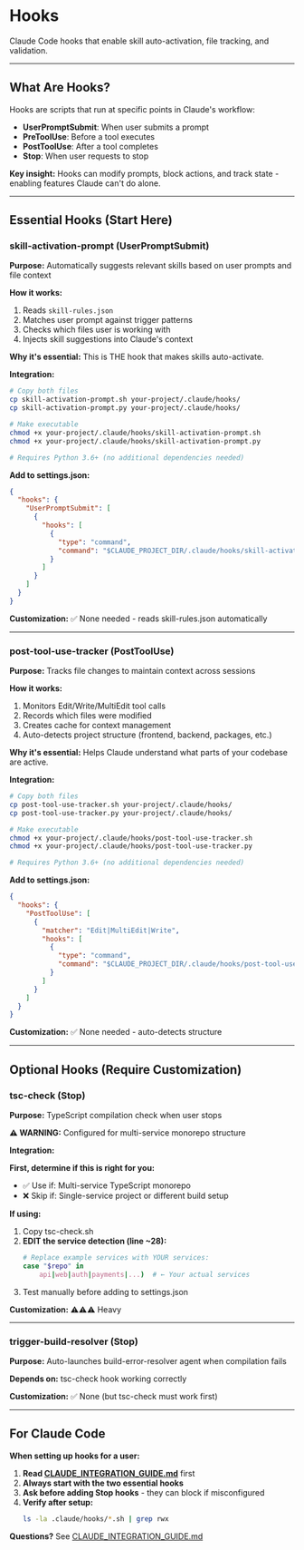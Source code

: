# Hooks

Claude Code hooks that enable skill auto-activation, file tracking, and validation.

---

## What Are Hooks?

Hooks are scripts that run at specific points in Claude's workflow:
- **UserPromptSubmit**: When user submits a prompt
- **PreToolUse**: Before a tool executes  
- **PostToolUse**: After a tool completes
- **Stop**: When user requests to stop

**Key insight:** Hooks can modify prompts, block actions, and track state - enabling features Claude can't do alone.

---

## Essential Hooks (Start Here)

### skill-activation-prompt (UserPromptSubmit)

**Purpose:** Automatically suggests relevant skills based on user prompts and file context

**How it works:**
1. Reads `skill-rules.json`
2. Matches user prompt against trigger patterns
3. Checks which files user is working with
4. Injects skill suggestions into Claude's context

**Why it's essential:** This is THE hook that makes skills auto-activate.

**Integration:**
```bash
# Copy both files
cp skill-activation-prompt.sh your-project/.claude/hooks/
cp skill-activation-prompt.py your-project/.claude/hooks/

# Make executable
chmod +x your-project/.claude/hooks/skill-activation-prompt.sh
chmod +x your-project/.claude/hooks/skill-activation-prompt.py

# Requires Python 3.6+ (no additional dependencies needed)
```

**Add to settings.json:**
```json
{
  "hooks": {
    "UserPromptSubmit": [
      {
        "hooks": [
          {
            "type": "command",
            "command": "$CLAUDE_PROJECT_DIR/.claude/hooks/skill-activation-prompt.sh"
          }
        ]
      }
    ]
  }
}
```

**Customization:** ✅ None needed - reads skill-rules.json automatically

---

### post-tool-use-tracker (PostToolUse)

**Purpose:** Tracks file changes to maintain context across sessions

**How it works:**
1. Monitors Edit/Write/MultiEdit tool calls
2. Records which files were modified
3. Creates cache for context management
4. Auto-detects project structure (frontend, backend, packages, etc.)

**Why it's essential:** Helps Claude understand what parts of your codebase are active.

**Integration:**
```bash
# Copy both files
cp post-tool-use-tracker.sh your-project/.claude/hooks/
cp post-tool-use-tracker.py your-project/.claude/hooks/

# Make executable
chmod +x your-project/.claude/hooks/post-tool-use-tracker.sh
chmod +x your-project/.claude/hooks/post-tool-use-tracker.py

# Requires Python 3.6+ (no additional dependencies needed)
```

**Add to settings.json:**
```json
{
  "hooks": {
    "PostToolUse": [
      {
        "matcher": "Edit|MultiEdit|Write",
        "hooks": [
          {
            "type": "command",
            "command": "$CLAUDE_PROJECT_DIR/.claude/hooks/post-tool-use-tracker.sh"
          }
        ]
      }
    ]
  }
}
```

**Customization:** ✅ None needed - auto-detects structure

---

## Optional Hooks (Require Customization)

### tsc-check (Stop)

**Purpose:** TypeScript compilation check when user stops

**⚠️ WARNING:** Configured for multi-service monorepo structure

**Integration:**

**First, determine if this is right for you:**
- ✅ Use if: Multi-service TypeScript monorepo
- ❌ Skip if: Single-service project or different build setup

**If using:**
1. Copy tsc-check.sh
2. **EDIT the service detection (line ~28):**
   ```bash
   # Replace example services with YOUR services:
   case "$repo" in
       api|web|auth|payments|...)  # ← Your actual services
   ```
3. Test manually before adding to settings.json

**Customization:** ⚠️⚠️⚠️ Heavy

---

### trigger-build-resolver (Stop)

**Purpose:** Auto-launches build-error-resolver agent when compilation fails

**Depends on:** tsc-check hook working correctly

**Customization:** ✅ None (but tsc-check must work first)

---

## For Claude Code

**When setting up hooks for a user:**

1. **Read [CLAUDE_INTEGRATION_GUIDE.md](../../CLAUDE_INTEGRATION_GUIDE.md)** first
2. **Always start with the two essential hooks**
3. **Ask before adding Stop hooks** - they can block if misconfigured  
4. **Verify after setup:**
   ```bash
   ls -la .claude/hooks/*.sh | grep rwx
   ```

**Questions?** See [CLAUDE_INTEGRATION_GUIDE.md](../../CLAUDE_INTEGRATION_GUIDE.md)
